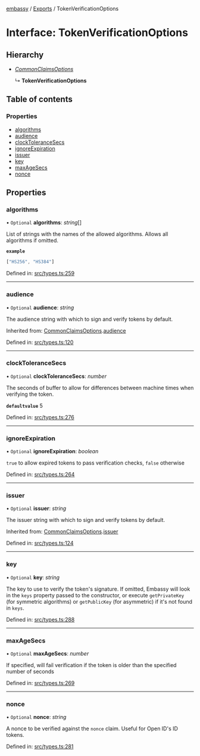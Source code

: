 [embassy](../README.md) / [Exports](../modules.md) / TokenVerificationOptions

# Interface: TokenVerificationOptions

## Hierarchy

* [*CommonClaimsOptions*](commonclaimsoptions.md)

  ↳ **TokenVerificationOptions**

## Table of contents

### Properties

- [algorithms](tokenverificationoptions.md#algorithms)
- [audience](tokenverificationoptions.md#audience)
- [clockToleranceSecs](tokenverificationoptions.md#clocktolerancesecs)
- [ignoreExpiration](tokenverificationoptions.md#ignoreexpiration)
- [issuer](tokenverificationoptions.md#issuer)
- [key](tokenverificationoptions.md#key)
- [maxAgeSecs](tokenverificationoptions.md#maxagesecs)
- [nonce](tokenverificationoptions.md#nonce)

## Properties

### algorithms

• `Optional` **algorithms**: *string*[]

List of strings with the names of the allowed algorithms. Allows all
algorithms if omitted.

**`example`** 
```typescript
["HS256", "HS384"]
```

Defined in: [src/types.ts:259](https://github.com/TomFrost/Embassy/blob/8146991/src/types.ts#L259)

___

### audience

• `Optional` **audience**: *string*

The audience string with which to sign and verify tokens by default.

Inherited from: [CommonClaimsOptions](commonclaimsoptions.md).[audience](commonclaimsoptions.md#audience)

Defined in: [src/types.ts:120](https://github.com/TomFrost/Embassy/blob/8146991/src/types.ts#L120)

___

### clockToleranceSecs

• `Optional` **clockToleranceSecs**: *number*

The seconds of buffer to allow for differences between machine times when
verifying the token.

**`defaultvalue`** 5

Defined in: [src/types.ts:276](https://github.com/TomFrost/Embassy/blob/8146991/src/types.ts#L276)

___

### ignoreExpiration

• `Optional` **ignoreExpiration**: *boolean*

`true` to allow expired tokens to pass verification checks, `false`
otherwise

Defined in: [src/types.ts:264](https://github.com/TomFrost/Embassy/blob/8146991/src/types.ts#L264)

___

### issuer

• `Optional` **issuer**: *string*

The issuer string with which to sign and verify tokens by default.

Inherited from: [CommonClaimsOptions](commonclaimsoptions.md).[issuer](commonclaimsoptions.md#issuer)

Defined in: [src/types.ts:124](https://github.com/TomFrost/Embassy/blob/8146991/src/types.ts#L124)

___

### key

• `Optional` **key**: *string*

The key to use to verify the token's signature. If omitted, Embassy will
look in the `keys` property passed to the constructor, or execute
`getPrivateKey` (for symmetric algorithms) or `getPublicKey` (for asymmetric)
if it's not found in `keys`.

Defined in: [src/types.ts:288](https://github.com/TomFrost/Embassy/blob/8146991/src/types.ts#L288)

___

### maxAgeSecs

• `Optional` **maxAgeSecs**: *number*

If specified, will fail verification if the token is older than the
specified number of seconds

Defined in: [src/types.ts:269](https://github.com/TomFrost/Embassy/blob/8146991/src/types.ts#L269)

___

### nonce

• `Optional` **nonce**: *string*

A nonce to be verified against the `nonce` claim. Useful for Open ID's ID
tokens.

Defined in: [src/types.ts:281](https://github.com/TomFrost/Embassy/blob/8146991/src/types.ts#L281)
